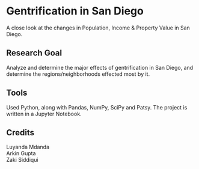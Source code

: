 # Gentrification in San Diego
A close look at the changes in Population, Income & Property Value in San Diego.

## Research Goal
Analyze and determine the major effects of gentrification in San Diego, and determine the regions/neighborhoods effected most by it.

## Tools
Used Python, along with Pandas, NumPy, SciPy and Patsy. The project is written in a Jupyter Notebook.

## Credits 
Luyanda Mdanda <br>
Arkin Gupta <br>
Zaki Siddiqui <br>

